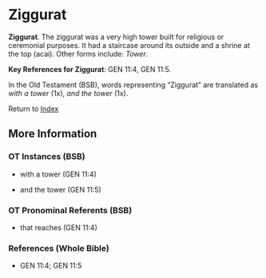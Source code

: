 # Ziggurat
**Ziggurat**. 
The ziggurat was a very high tower built for religious or ceremonial purposes. It had a staircase around its outside and a shrine at the top (acai). 
Other forms include: 
*Tower*. 


**Key References for Ziggurat**: 
GEN 11:4, GEN 11:5. 


In the Old Testament (BSB), words representing “Ziggurat” are translated as 
*with a tower* (1x), *and the tower* (1x). 




Return to [Index](00-Index.md)

## More Information

### OT Instances (BSB)

* with a tower (GEN 11:4)

* and the tower (GEN 11:5)



### OT Pronominal Referents (BSB)

* that reaches (GEN 11:4)



### References (Whole Bible)

* GEN 11:4; GEN 11:5



